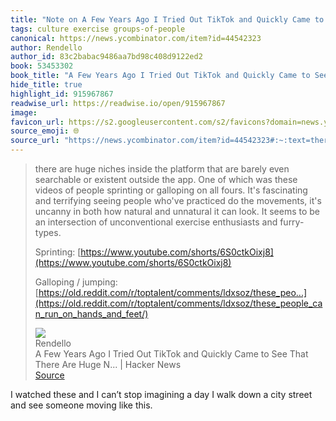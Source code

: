 ```yaml
---
title: "Note on A Few Years Ago I Tried Out TikTok and Quickly Came to See That There Are Huge N... | Hacker News via Rendello"
tags: culture exercise groups-of-people
canonical: https://news.ycombinator.com/item?id=44542323
author: Rendello
author_id: 83c2babac9486aa7bd98c408d9122ed2
book: 53453302
book_title: "A Few Years Ago I Tried Out TikTok and Quickly Came to See That There Are Huge N... | Hacker News"
hide_title: true
highlight_id: 915967867
readwise_url: https://readwise.io/open/915967867
image: 
favicon_url: https://s2.googleusercontent.com/s2/favicons?domain=news.ycombinator.com
source_emoji: 🌐
source_url: "https://news.ycombinator.com/item?id=44542323#:~:text=there%20are%20huge,%28https%3A%2F%2Fold.reddit.com%2Fr%2Ftoptalent%2Fcomments%2Fldxsoz%2Fthese_people_can_run_on_hands_and_feet%2F%29"
---
```


> there are huge niches inside the platform that are barely even searchable or existent outside the app. One of which was these videos of people sprinting or galloping on all fours. It's fascinating and terrifying seeing people who've practiced do the movements, it's uncanny in both how natural and unnatural it can look. It seems to be an intersection of unconventional exercise enthusiasts and furry-types.
> 
> Sprinting: [https://www.youtube.com/shorts/6S0ctkOixj8](https://www.youtube.com/shorts/6S0ctkOixj8)
> 
> Galloping / jumping: [https://old.reddit.com/r/toptalent/comments/ldxsoz/these_peo...](https://old.reddit.com/r/toptalent/comments/ldxsoz/these_people_can_run_on_hands_and_feet/)
> <div class="quoteback-footer"><div class="quoteback-avatar"><img class="mini-favicon" src="https://s2.googleusercontent.com/s2/favicons?domain=news.ycombinator.com"></div><div class="quoteback-metadata"><div class="metadata-inner"><span style="display:none">FROM:</span><div aria-label="Rendello" class="quoteback-author"> Rendello</div><div aria-label="A Few Years Ago I Tried Out TikTok and Quickly Came to See That There Are Huge N... | Hacker News" class="quoteback-title"> A Few Years Ago I Tried Out TikTok and Quickly Came to See That There Are Huge N... | Hacker News</div></div></div><div class="quoteback-backlink"><a target="_blank" aria-label="go to the full text of this quotation" rel="noopener" href="https://news.ycombinator.com/item?id=44542323#:~:text=there%20are%20huge,%28https%3A%2F%2Fold.reddit.com%2Fr%2Ftoptalent%2Fcomments%2Fldxsoz%2Fthese_people_can_run_on_hands_and_feet%2F%29" class="quoteback-arrow"> Source</a></div></div>

I watched these and I can’t stop imagining a day I walk down a city street and see someone moving like this. 